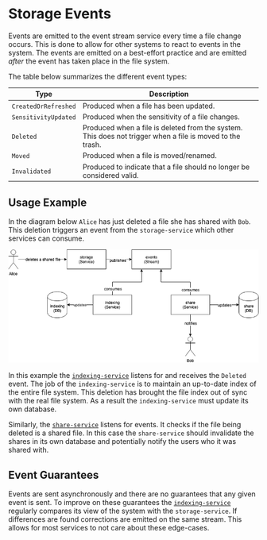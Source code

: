 # Storage Events

Events are emitted to the event stream service every time a file change
occurs. This is done to allow for other systems to react to events in the
system. The events are emitted on a best-effort practice and are emitted
_after_ the event has taken place in the file system.

The table below summarizes the different event types:

| Type                 | Description                                                                                               |
|----------------------|-----------------------------------------------------------------------------------------------------------|
| `CreatedOrRefreshed` | Produced when a file has been updated.                                                                    |
| `SensitivityUpdated` | Produced when the sensitivity of a file changes.                                                          |
| `Deleted`            | Produced when a file is deleted from the system. This does not trigger when a file is moved to the trash. |
| `Moved`              | Produced when a file is moved/renamed.                                                                    |
| `Invalidated`        | Produced to indicate that a file should no longer be considered valid.                                    |

## Usage Example

In the diagram below `Alice` has just deleted a file she has shared with
`Bob`. This deletion triggers an event from the `storage-service` which other
services can consume.

![Alice deletes a file shared with Bob](storage_streams_delete.png)

In this example the [`indexing-service`](../../indexing-service) listens for
and receives the `Deleted` event. The job of the `indexing-service` is to
maintain an up-to-date index of the entire file system. This deletion has
brought the file index out of sync with the real file system. As a result the
`indexing-service` must update its own database.

Similarly, the [`share-service`](../../share-service) listens for events. It
checks if the file being deleted is a shared file. In this case the
`share-service` should invalidate the shares in its own database and
potentially notify the users who it was shared with.

## Event Guarantees

Events are sent asynchronously and there are no guarantees that any given
event is sent. To improve on these guarantees the
[`indexing-service`](../../indexing-service) regularly compares its view of
the system with the `storage-service`. If differences are found corrections
are emitted on the same stream. This allows for most services to not care
about these edge-cases.
